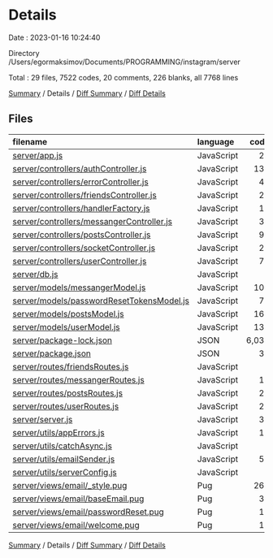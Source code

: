# Details

Date : 2023-01-16 10:24:40

Directory /Users/egormaksimov/Documents/PROGRAMMING/instagram/server

Total : 29 files,  7522 codes, 20 comments, 226 blanks, all 7768 lines

[Summary](results.md) / Details / [Diff Summary](diff.md) / [Diff Details](diff-details.md)

## Files
| filename | language | code | comment | blank | total |
| :--- | :--- | ---: | ---: | ---: | ---: |
| [server/app.js](/server/app.js) | JavaScript | 22 | 0 | 12 | 34 |
| [server/controllers/authController.js](/server/controllers/authController.js) | JavaScript | 132 | 6 | 22 | 160 |
| [server/controllers/errorController.js](/server/controllers/errorController.js) | JavaScript | 48 | 0 | 6 | 54 |
| [server/controllers/friendsController.js](/server/controllers/friendsController.js) | JavaScript | 29 | 0 | 6 | 35 |
| [server/controllers/handlerFactory.js](/server/controllers/handlerFactory.js) | JavaScript | 14 | 0 | 2 | 16 |
| [server/controllers/messangerController.js](/server/controllers/messangerController.js) | JavaScript | 38 | 0 | 10 | 48 |
| [server/controllers/postsController.js](/server/controllers/postsController.js) | JavaScript | 94 | 5 | 22 | 121 |
| [server/controllers/socketController.js](/server/controllers/socketController.js) | JavaScript | 20 | 1 | 6 | 27 |
| [server/controllers/userController.js](/server/controllers/userController.js) | JavaScript | 71 | 1 | 18 | 90 |
| [server/db.js](/server/db.js) | JavaScript | 9 | 0 | 1 | 10 |
| [server/models/messangerModel.js](/server/models/messangerModel.js) | JavaScript | 102 | 0 | 6 | 108 |
| [server/models/passwordResetTokensModel.js](/server/models/passwordResetTokensModel.js) | JavaScript | 71 | 0 | 16 | 87 |
| [server/models/postsModel.js](/server/models/postsModel.js) | JavaScript | 167 | 0 | 11 | 178 |
| [server/models/userModel.js](/server/models/userModel.js) | JavaScript | 134 | 0 | 23 | 157 |
| [server/package-lock.json](/server/package-lock.json) | JSON | 6,036 | 0 | 1 | 6,037 |
| [server/package.json](/server/package.json) | JSON | 36 | 0 | 1 | 37 |
| [server/routes/friendsRoutes.js](/server/routes/friendsRoutes.js) | JavaScript | 9 | 0 | 4 | 13 |
| [server/routes/messangerRoutes.js](/server/routes/messangerRoutes.js) | JavaScript | 13 | 0 | 5 | 18 |
| [server/routes/postsRoutes.js](/server/routes/postsRoutes.js) | JavaScript | 20 | 0 | 13 | 33 |
| [server/routes/userRoutes.js](/server/routes/userRoutes.js) | JavaScript | 20 | 0 | 7 | 27 |
| [server/server.js](/server/server.js) | JavaScript | 36 | 2 | 12 | 50 |
| [server/utils/appErrors.js](/server/utils/appErrors.js) | JavaScript | 10 | 0 | 3 | 13 |
| [server/utils/catchAsync.js](/server/utils/catchAsync.js) | JavaScript | 5 | 0 | 0 | 5 |
| [server/utils/emailSender.js](/server/utils/emailSender.js) | JavaScript | 52 | 0 | 8 | 60 |
| [server/utils/serverConfig.js](/server/utils/serverConfig.js) | JavaScript | 4 | 0 | 1 | 5 |
| [server/views/email/_style.pug](/server/views/email/_style.pug) | Pug | 264 | 2 | 2 | 268 |
| [server/views/email/baseEmail.pug](/server/views/email/baseEmail.pug) | Pug | 36 | 3 | 5 | 44 |
| [server/views/email/passwordReset.pug](/server/views/email/passwordReset.pug) | Pug | 16 | 0 | 2 | 18 |
| [server/views/email/welcome.pug](/server/views/email/welcome.pug) | Pug | 14 | 0 | 1 | 15 |

[Summary](results.md) / Details / [Diff Summary](diff.md) / [Diff Details](diff-details.md)